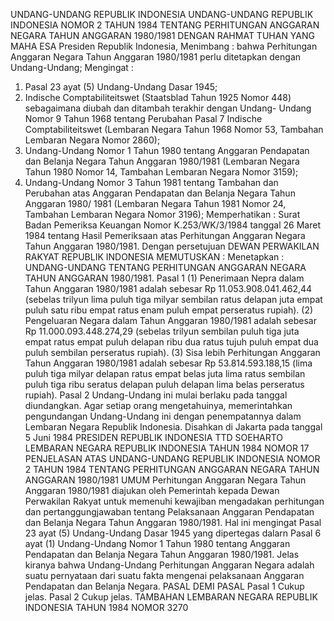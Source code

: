  UNDANG-UNDANG REPUBLIK INDONESIA UNDANG-UNDANG REPUBLIK INDONESIA NOMOR 2 TAHUN 1984 TENTANG PERHITUNGAN ANGGARAN NEGARA TAHUN ANGGARAN 1980/1981
DENGAN RAHMAT TUHAN YANG MAHA ESA Presiden Republik Indonesia,
Menimbang :
 bahwa Perhitungan Anggaran Negara Tahun Anggaran 1980/1981 perlu ditetapkan dengan Undang-Undang;
Mengingat :

1. Pasal 23 ayat (5) Undang-Undang Dasar 1945;
2. Indische Comptabiliteitswet (Staatsblad Tahun 1925 Nomor 448) sebagaimana diubah dan ditambah terakhir dengan Undang- Undang Nomor 9 Tahun 1968 tentang Perubahan Pasal 7 Indische Comptabiliteitswet (Lembaran Negara Tahun 1968 Nomor 53, Tambahan Lembaran Negara Nomor 2860);
3. Undang-Undang Nomor 1 Tahun 1980 tentang Anggaran Pendapatan dan Belanja Negara Tahun Anggaran 1980/1981 (Lembaran Negara Tahun 1980 Nomor 14, Tambahan Lembaran Negara Nomor 3159);
4. Undang-Undang Nomor 3 Tahun 1981 tentang Tambahan dan Perubahan atas Anggaran Pendapatan dan Belanja Negara Tahun Anggaran 1980/ 1981 (Lembaran Negara Tahun 1981 Nomor 24, Tambahan Lembaran Negara Nomor 3196); Memperhatikan : Surat Badan Pemeriksa Keuangan Nomor K.253/WK/3/1984 tanggal 26 Maret 1984 tentang Hasil Pemeriksaan atas Perhitungan Anggaran Negara Tahun Anggaran 1980/1981. Dengan persetujuan DEWAN PERWAKILAN RAKYAT REPUBLIK INDONESIA
MEMUTUSKAN :
 Menetapkan : UNDANG-UNDANG TENTANG PERHITUNGAN ANGGARAN NEGARA TAHUN ANGGARAN 1980/1981.
Pasal 1
(1) Penerimaan Nepra dalam Tahun Anggaran 1980/1981 adalah sebesar Rp 11.053.908.041.462,44 (sebelas trilyun lima puluh tiga milyar sembilan ratus delapan juta empat puluh satu ribu empat ratus enam puluh empat perseratus rupiah).
(2) Pengeluaran Negara dalam Tahun Anggaran 1980/1981 adalah sebesar Rp 11.000.093.448.274,29 (sebelas trilyun sembilan puluh tiga juta empat ratus empat puluh delapan ribu dua ratus tujuh puluh empat dua puluh sembilan perseratus rupiah).
(3) Sisa lebih Perhitungan Anggaran Tahun Anggaran 1980/1981 adalah sebesar Rp 53.814.593.188,15 (lima puluh tiga milyar delapan ratus empat belas juta lima ratus sembilan puluh tiga ribu seratus delapan puluh delapan lima belas perseratus rupiah).
Pasal 2
Undang-Undang ini mulai berlaku pada tanggal diundangkan.
Agar setiap orang mengetahuinya, memerintahkan pengundangan Undang-Undang ini dengan penempatannya dalam Lembaran Negara Republik Indonesia. Disahkan di Jakarta pada tanggal 5 Juni 1984 PRESIDEN REPUBLIK INDONESIA TTD SOEHARTO LEMBARAN NEGARA REPUBLIK INDONESIA TAHUN 1984 NOMOR 17 PENJELASAN ATAS UNDANG-UNDANG REPUBLIK INDONESIA NOMOR 2 TAHUN 1984 TENTANG PERHITUNGAN ANGGARAN NEGARA TAHUN ANGGARAN 1980/1981 UMUM Perhitungan Anggaran Negara Tahun Anggaran 1980/1981 diajukan oleh Pemerintah kepada Dewan Perwakilan Rakyat untuk memenuhi kewajiban mengadakan perhitungan dan pertanggungjawaban tentang Pelaksanaan Anggaran Pendapatan dan Belanja Negara Tahun Anggaran 1980/1981. Hal ini mengingat Pasal 23 ayat (5) Undang-Undang Dasar 1945 yang dipertegas dalarn Pasal 6 ayat (1) Undang-Undang Nomor 1 Tahun 1980 tentang Anggaran Pendapatan dan Belanja Negara Tahun Anggaran 1980/1981. Jelas kiranya bahwa Undang-Undang Perhitungan Anggaran Negara adalah suatu pernyataan dari suatu fakta mengenai pelaksanaan Anggaran Pendapatan dan Belanja Negara. PASAL DEMI PASAL
Pasal 1
Cukup jelas.
Pasal 2
Cukup jelas. TAMBAHAN LEMBARAN NEGARA REPUBLIK INDONESIA TAHUN 1984 NOMOR 3270